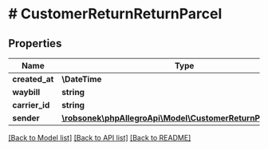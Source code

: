 # # CustomerReturnReturnParcel

## Properties

Name | Type | Description | Notes
------------ | ------------- | ------------- | -------------
**created_at** | **\DateTime** |  | [optional]
**waybill** | **string** |  | [optional]
**carrier_id** | **string** |  | [optional]
**sender** | [**\robsonek\phpAllegroApi\Model\CustomerReturnParcelSender**](CustomerReturnParcelSender.md) |  | [optional]

[[Back to Model list]](../../README.md#models) [[Back to API list]](../../README.md#endpoints) [[Back to README]](../../README.md)
